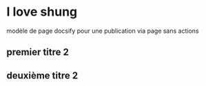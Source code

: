 # I love shung
modèle de page docsify pour une publication via page sans actions 


## premier titre 2

## deuxième titre 2
